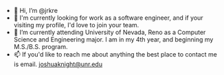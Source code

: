 - 👋 Hi, I’m @jrkre
- 👀 I'm currently looking for work as a software engineer, and if your visiting my profile, I'd love to join your team.
- 🌱 I’m currently attending University of Nevada, Reno as a Computer Science and Engineering major. I am in my 4th year, and beginning my M.S./B.S. program.
- 📫 If you'd like to reach me about anything the best place to contact me is email. joshuaknight@unr.edu

<!---
jrkre/jrkre is a ✨ special ✨ repository because its `README.md` (this file) appears on your GitHub profile.
You can click the Preview link to take a look at your changes.
--->
